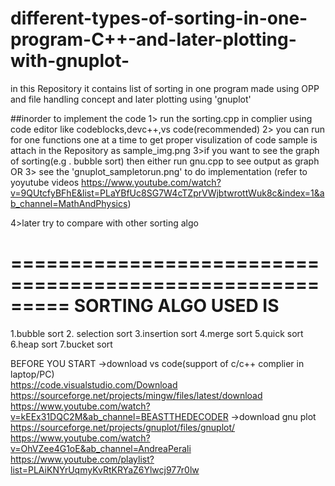 # different-types-of-sorting-in-one-program-C++-and-later-plotting-with-gnuplot-
in this  Repository it contains list of sorting in one program made using OPP and file handling concept and later plotting using  'gnuplot'

##inorder to implement the code
1>  run the sorting.cpp in complier using code editor like codeblocks,devc++,vs code(recommended)
2>  you can run for one functions one at a time to get proper visulization of code
                                                  sample is attach in the Repository as sample_img.png
3>if you want to see the graph of sorting(e.g . bubble sort) then either run gnu.cpp to see output as graph
                                            OR
3> see the 'gnuplot_sampletorun.png' to do implementation   (refer to yoyutube videos https://www.youtube.com/watch?v=9QUtcfyBFhE&list=PLaYBfUc8SG7W4cTZprVWjbtwrottWuk8c&index=1&ab_channel=MathAndPhysics)

4>later try to compare with other sorting algo




=========================================================
SORTING ALGO USED IS
=========================================================
1.bubble sort
2. selection sort
3.insertion sort
4.merge sort
5.quick sort
6.heap sort
7.bucket sort



BEFORE YOU START
->download vs code(support of c/c++ complier in laptop/PC)   
                                                          https://code.visualstudio.com/Download
                                                          https://sourceforge.net/projects/mingw/files/latest/download
                                                          https://www.youtube.com/watch?v=kEEx31DQC2M&ab_channel=BEASTTHEDECODER
->download gnu plot
                    https://sourceforge.net/projects/gnuplot/files/gnuplot/
                    https://www.youtube.com/watch?v=OhVZee4G1oE&ab_channel=AndreaPerali
                    https://www.youtube.com/playlist?list=PLAiKNYrUqmyKvRtKRYaZ6Ylwcj977r0lw
                    
